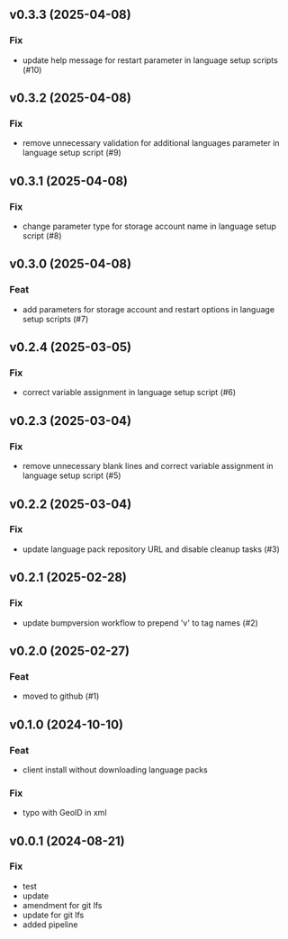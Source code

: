 ## v0.3.3 (2025-04-08)

### Fix

- update help message for restart parameter in language setup scripts (#10)

## v0.3.2 (2025-04-08)

### Fix

- remove unnecessary validation for additional languages parameter in language setup script (#9)

## v0.3.1 (2025-04-08)

### Fix

- change parameter type for storage account name in language setup script (#8)

## v0.3.0 (2025-04-08)

### Feat

- add parameters for storage account and restart options in language setup scripts (#7)

## v0.2.4 (2025-03-05)

### Fix

- correct variable assignment in language setup script (#6)

## v0.2.3 (2025-03-04)

### Fix

- remove unnecessary blank lines and correct variable assignment in language setup script (#5)

## v0.2.2 (2025-03-04)

### Fix

- update language pack repository URL and disable cleanup tasks (#3)

## v0.2.1 (2025-02-28)

### Fix

- update bumpversion workflow to prepend 'v' to tag names (#2)

## v0.2.0 (2025-02-27)

### Feat

- moved to github (#1)

## v0.1.0 (2024-10-10)

### Feat

- client install without downloading language packs

### Fix

- typo with GeoID in xml

## v0.0.1 (2024-08-21)

### Fix

- test
- update
- amendment for git lfs
- update for git lfs
- added pipeline
